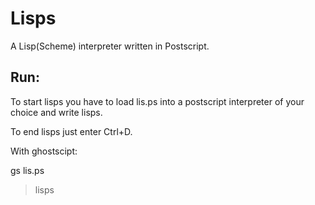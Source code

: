 Lisps
=====

A Lisp(Scheme) interpreter written in Postscript.


Run:
---

To start lisps you have to load lis.ps into a postscript interpreter of your choice and write lisps.

To end lisps just enter Ctrl+D.


With ghostscipt:

  gs lis.ps

  > lisps

